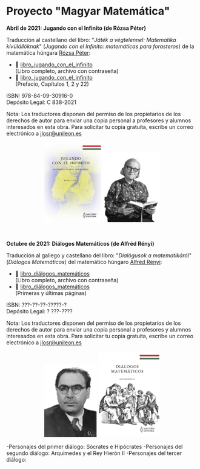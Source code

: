 # Proyecto "Magyar Matemática"<br/>

**Abril de 2021: Jugando con el Infinito (de Rózsa Péter)**

Traducción al castellano del libro: "_Játék a végtelennel: Matematika kívülállóknak_" (_Jugando con el Infinito: matemáticas para forasteros_) de la matemática húngara [Rózsa Péter](https://es.wikipedia.org/wiki/R%C3%B3zsa_P%C3%A9ter):

- 📓 [libro_jugando_con_el_infinito](libro_xogando_co_infinito_protegido.pdf)<br/>(Libro completo, archivo con contraseña)
- 📎 [libro_jugando_con_el_infinito](libro_xogando_co_infinito_mostra.pdf)<br/>(Prefacio, Capítulos 1, 2 y 22)

ISBN: 978-84-09-30916-0<br>
Depósito Legal: C 838-2021

Nota: Los traductores disponen del permiso de los propietarios de los derechos de autor para enviar una copia personal a profesores y alumnos interesados en esta obra. Para solicitar tu copia gratuita, escribe un correo electrónico a jlosr@unileon.es
<p align="center">
 <img src="xogando_co_infinito_portada.jpg" width="150"  class="center"> <img src="rozsa_peter_2.png" width="150"  class="center">
</p><br/>

**Octubre de 2021: Diálogos Matemáticos (de Alfréd Rényi)**


Traducción al gallego y castellano del libro: "_Dialógusok a matematikáról_" (_Diálogos Matemáticos_) del matemático húngaro [Alfréd Rényi](https://es.wikipedia.org/wiki/Alfr%C3%A9d_R%C3%A9nyi):

- 📓 [libro_diálogos_matemáticos](libro_dialogos_matematicos_protected.pdf)<br/>(Libro completo, archivo con contraseña)
- 📎 [libro_diálogos_matemáticos](libro_dialogos_matematicos_protected.pdf)<br/>(Primeras y últimas páginas)

ISBN: ???-??-??-?????-?<br>
Depósito Legal: ? ???-????

Nota: Los traductores disponen del permiso de los propietarios de los derechos de autor para enviar una copia personal a profesores y alumnos interesados en esta obra. Para solicitar tu copia gratuita, escribe un correo electrónico a jlosr@unileon.es
<p align="center">
 <img src="alfred_renyi.png" width="140"  class="center"> <img src="dialogos_matematicos_portada.jpg" width="160"  class="center">
</p>

-Personajes del primer diálogo: Sócrates e Hipócrates
-Personajes del segundo diálogo: Arquímedes y el Rey Hierón II
-Personajes del tercer diálogo: 
